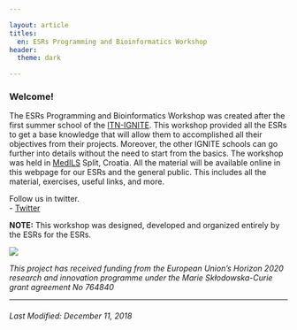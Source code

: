 ```yaml
---

layout: article
titles: 
  en: ESRs Programming and Bioinformatics Workshop
header:
  theme: dark   

---   
```



### Welcome!
The ESRs Programming and Bioinformatics Workshop was created after the first summer school of the [ITN-IGNITE](http://www.itn-ignite.eu/). This workshop provided all the ESRs to get a base knowledge that will allow them to accomplished all their objectives from their projects. Moreover, the other IGNITE schools can go further into details without the need to start from the basics. The workshop was held in [MedILS](http://www.medils.org/) Split, Croatia. All the material will be available online in this webpage for our ESRs and the general public. This includes all the material, exercises, useful links, and more.   

Follow us in twitter.  
    - [Twitter](https://twitter.com/itn_ignite)  


**NOTE:** This workshop was designed, developed and organized entirely by the ESRs for the ESRs.        

 ![](https://i.imgur.com/KMVYY8O.png)   
 

 
*This project has received funding from the European Union’s Horizon 2020 research and innovation programme under the Marie Skłodowska-Curie grant agreement No 764840*   

---   
     
###### Last Modified: December 11, 2018    
